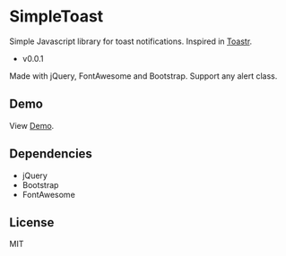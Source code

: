# SimpleToast
Simple Javascript library for toast notifications. Inspired in [Toastr](https://github.com/CodeSeven/toastr).
- v0.0.1

Made with jQuery, FontAwesome and Bootstrap. Support any alert class.

## Demo
 View [Demo](https://luismorenom.github.io/SimpleToast/demo.html).

## Dependencies
- jQuery
- Bootstrap
- FontAwesome

## License
MIT
